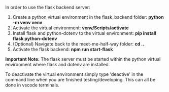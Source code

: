 In order to use the flask backend server:

1. Create a python virtual environment in the flask_backend folder: **python -m venv venv**
2. Activate the virtual environment:                                **venv/Scripts/activate**
3. Install flask and python-dotenv to the virtual environment:      **pip install flask python-dotenv**
4. (Optional) Navigate back to the meet-me-half-way folder:         **cd ..**
5. Activate the flask backend:                                      **npm run start-flask**

**Important Note:** The flask server must be started within the python virtual environment where flask and dotenv are installed.

To deactivate the virtual environment simply type 'deactive' in the command line when you are finished testing/developing.
This can all be done in vscode terminals.
